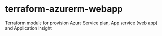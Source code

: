 # terraform-azurerm-webapp
Terraform module for provision Azure Service plan, App service (web app) and Application Insight
